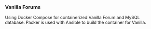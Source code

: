 ### Vanilla Forums

Using Docker Compose for containerized Vanilla Forum and MySQL database.
Packer is used with Ansible to build the container for Vanilla.
